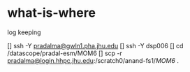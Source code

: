# what-is-where
log keeping

[] ssh -Y pradalma@gwln1.pha.jhu.edu
[] ssh -Y dsp006
[] cd /datascope/pradal-esm/MOM6
[] scp -r pradalma@login.hhpc.jhu.edu:/scratch0/anand-fs1/*MOM6* .
